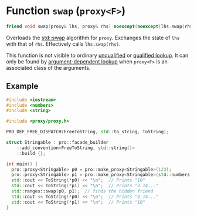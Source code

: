 # Function `swap` (`proxy<F>`)

```cpp
friend void swap(proxy& lhs, proxy& rhs) noexcept(noexcept(lhs.swap(rhs)));
```

Overloads the [std::swap](https://en.cppreference.com/w/cpp/algorithm/swap) algorithm for `proxy`. Exchanges the state of `lhs` with that of `rhs`. Effectively calls `lhs.swap(rhs)`.

This function is not visible to ordinary [unqualified](https://en.cppreference.com/w/cpp/language/unqualified_lookup) or [qualified lookup](https://en.cppreference.com/w/cpp/language/qualified_lookup). It can only be found by [argument-dependent lookup](https://en.cppreference.com/w/cpp/language/adl) when `proxy<F>` is an associated class of the arguments.

## Example

```cpp
#include <iostream>
#include <numbers>
#include <string>

#include <proxy/proxy.h>

PRO_DEF_FREE_DISPATCH(FreeToString, std::to_string, ToString);

struct Stringable : pro::facade_builder
    ::add_convention<FreeToString, std::string()>
    ::build {};

int main() {
  pro::proxy<Stringable> p0 = pro::make_proxy<Stringable>(123);
  pro::proxy<Stringable> p1 = pro::make_proxy<Stringable>(std::numbers::pi);
  std::cout << ToString(*p0) << "\n";  // Prints "10"
  std::cout << ToString(*p1) << "\n";  // Prints "3.14..."
  std::ranges::swap(p0, p1);  // finds the hidden friend
  std::cout << ToString(*p0) << "\n";  // Prints "3.14..."
  std::cout << ToString(*p1) << "\n";  // Prints "10"
}
```
